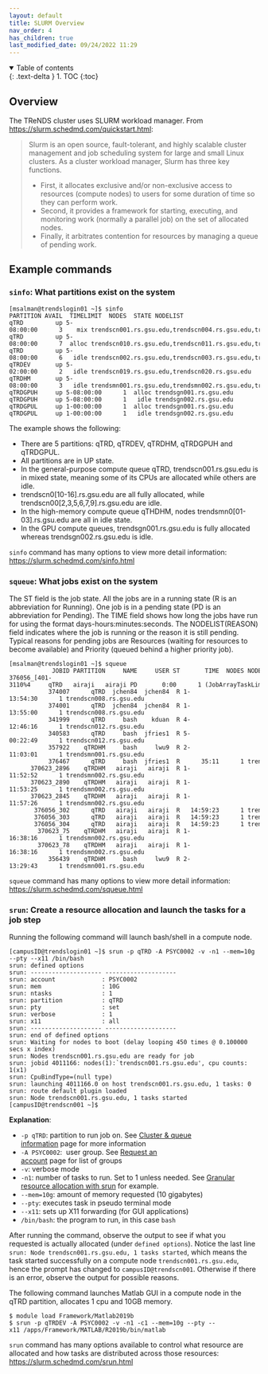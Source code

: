 ```yaml
---
layout: default
title: SLURM Overview
nav_order: 4
has_children: true
last_modified_date: 09/24/2022 11:29
---
```

<details open markdown="block">
  <summary>
    Table of contents
  </summary>
  {: .text-delta }
1. TOC
{:toc}
</details>

## Overview

The TReNDS cluster uses SLURM workload manager. From
<https://slurm.schedmd.com/quickstart.html>:

> Slurm is an open source, fault-tolerant, and highly scalable cluster
> management and job scheduling system for large and small Linux
> clusters. As a cluster workload manager, Slurm has three key
> functions.
>
> -   First, it allocates exclusive and/or non-exclusive access to
>     resources (compute nodes) to users for some duration of time so
>     they can perform work.
> -   Second, it provides a framework for starting, executing, and
>     monitoring work (normally a parallel job) on the set of allocated
>     nodes.
> -   Finally, it arbitrates contention for resources by managing a
>     queue of pending work.

## Example commands

### `sinfo`: What partitions exist on the system

```
[msalman@trendslogin01 ~]$ sinfo
PARTITION AVAIL  TIMELIMIT  NODES  STATE NODELIST
qTRD         up 5-08:00:00      3    mix trendscn001.rs.gsu.edu,trendscn004.rs.gsu.edu,trendscn008.rs.gsu.edu
qTRD         up 5-08:00:00      7  alloc trendscn010.rs.gsu.edu,trendscn011.rs.gsu.edu,trendscn012.rs.gsu.edu,trendscn013.rs.gsu.edu,trendscn014.rs.gsu.edu,trendscn015.rs.gsu.edu,trendscn016.rs.gsu.edu
qTRD         up 5-08:00:00      6   idle trendscn002.rs.gsu.edu,trendscn003.rs.gsu.edu,trendscn005.rs.gsu.edu,trendscn006.rs.gsu.edu,trendscn007.rs.gsu.edu,trendscn009.rs.gsu.edu
qTRDEV       up 5-02:00:00      2   idle trendscn019.rs.gsu.edu,trendscn020.rs.gsu.edu
qTRDHM       up 5-08:00:00      3   idle trendsmn001.rs.gsu.edu,trendsmn002.rs.gsu.edu,trendsmn003.rs.gsu.edu
qTRDGPUH     up 5-08:00:00      1  alloc trendsgn001.rs.gsu.edu
qTRDGPUH     up 5-08:00:00      1   idle trendsgn002.rs.gsu.edu
qTRDGPUL     up 1-00:00:00      1  alloc trendsgn001.rs.gsu.edu
qTRDGPUL     up 1-00:00:00      1   idle trendsgn002.rs.gsu.edu
```

The example shows the following:

-   There are 5 partitions: qTRD, qTRDEV, qTRDHM, qTRDGPUH and qTRDGPUL.
-   All partitions are in UP state.
-   In the general-purpose compute queue qTRD, trendscn001.rs.gsu.edu is
    in mixed state, meaning some of its CPUs are allocated while others
    are idle.
-   trendscn0\[10-16\].rs.gsu.edu are all fully allocated, while
    trendscn00\[2,3,5,6,7,9\].rs.gsu.edu are idle.
-   In the high-memory compute queue qTHDHM, nodes
    trendsmn0\[01-03\].rs.gsu.edu are all in idle state.
-   In the GPU compute queues, trendsgn001.rs.gsu.edu is fully allocated
    whereas trendsgn002.rs.gsu.edu is idle.

`sinfo` command has many options to view more detail information:
<https://slurm.schedmd.com/sinfo.html>

### `squeue`: What jobs exist on the system

The ST field is the job state. All the jobs are in a running state (R is
an abbreviation for Running). One job is in a pending state (PD is an
abbreviation for Pending). The TIME field shows how long the jobs have
run for using the format days-hours:minutes:seconds. The
NODELIST(REASON) field indicates where the job is running or the reason
it is still pending. Typical reasons for pending jobs are Resources
(waiting for resources to become available) and Priority (queued behind
a higher priority job).

```
[msalman@trendslogin01 ~]$ squeue
            JOBID PARTITION     NAME     USER ST       TIME  NODES NODELIST(REASON)
376056_[401-3110%4     qTRD   airaji   airaji PD       0:00      1 (JobArrayTaskLimit)
           374007      qTRD  jchen84  jchen84  R 1-13:54:30      1 trendscn008.rs.gsu.edu
           374001      qTRD  jchen84  jchen84  R 1-13:55:00      1 trendscn008.rs.gsu.edu
           341999      qTRD     bash    kduan  R 4-12:46:16      1 trendscn012.rs.gsu.edu
           340583      qTRD     bash  jfries1  R 5-00:22:49      1 trendscn012.rs.gsu.edu
           357922    qTRDHM     bash     lwu9  R 2-11:03:01      1 trendsmn001.rs.gsu.edu
           376467      qTRD     bash  jfries1  R      35:11      1 trendscn013.rs.gsu.edu
      370623_2896    qTRDHM   airaji   airaji  R 1-11:52:52      1 trendsmn002.rs.gsu.edu
      370623_2890    qTRDHM   airaji   airaji  R 1-11:53:25      1 trendsmn002.rs.gsu.edu
      370623_2845    qTRDHM   airaji   airaji  R 1-11:57:26      1 trendsmn002.rs.gsu.edu
       376056_302      qTRD   airaji   airaji  R   14:59:23      1 trendscn009.rs.gsu.edu
       376056_303      qTRD   airaji   airaji  R   14:59:23      1 trendscn009.rs.gsu.edu
       376056_304      qTRD   airaji   airaji  R   14:59:23      1 trendscn009.rs.gsu.edu
        370623_75    qTRDHM   airaji   airaji  R 1-16:38:16      1 trendsmn002.rs.gsu.edu
        370623_78    qTRDHM   airaji   airaji  R 1-16:38:16      1 trendsmn002.rs.gsu.edu
           356439    qTRDHM     bash     lwu9  R 2-13:29:43      1 trendsmn001.rs.gsu.edu
```

`squeue` command has many options to view more detail information:
<https://slurm.schedmd.com/squeue.html>

### `srun`: Create a resource allocation and launch the tasks for a job step

Running the following command will launch bash/shell in a compute node.

```
[campusID@trendslogin01 ~]$ srun -p qTRD -A PSYC0002 -v -n1 --mem=10g --pty --x11 /bin/bash
srun: defined options
srun: -------------------- --------------------
srun: account             : PSYC0002
srun: mem                 : 10G
srun: ntasks              : 1
srun: partition           : qTRD
srun: pty                 : set
srun: verbose             : 1
srun: x11                 : all
srun: -------------------- --------------------
srun: end of defined options
srun: Waiting for nodes to boot (delay looping 450 times @ 0.100000 secs x index)
srun: Nodes trendscn001.rs.gsu.edu are ready for job
srun: jobid 4011166: nodes(1):`trendscn001.rs.gsu.edu', cpu counts: 1(x1)
srun: CpuBindType=(null type)
srun: launching 4011166.0 on host trendscn001.rs.gsu.edu, 1 tasks: 0
srun: route default plugin loaded
srun: Node trendscn001.rs.gsu.edu, 1 tasks started
[campusID@trendscn001 ~]$
```

**Explanation**:
- `-p qTRD`: partition to run job on. See [Cluster & queue information](Cluster_queue_information) page for more information
- `-A PSYC0002`:  user group. See [Request an account](Request_an_account) page for list of groups
- `-v`: verbose mode
- `-n1`: number of tasks to run. Set to 1 unless needed. See [Granular resource allocation with srun](Example_SLURM_scripts#granular-resource-allocation-with-srun) for example.
- `--mem=10g`: amount of memory requested (10 gigabytes)
- `--pty`: executes task in pseudo terminal mode
- `--x11`: sets up X11 forwarding (for GUI applications)
- `/bin/bash`: the program to run, in this case `bash`

After running the command, observe the output to see if what you requested is actually allocated (under `defined options`). Notice the last line `srun: Node trendscn001.rs.gsu.edu, 1 tasks started`, which means the task started successfully on a compute node `trendscn001.rs.gsu.edu`, hence the prompt has changed to `campusID@trendscn001`. Otherwise if there is an error, observe the output for possible reasons.

The following command launches Matlab GUI in a compute node in the qTRD
partition, allocates 1 cpu and 10GB memory.

```
$ module load Framework/Matlab2019b
$ srun -p qTRDEV -A PSYC0002 -v -n1 -c1 --mem=10g --pty --x11 /apps/Framework/MATLAB/R2019b/bin/matlab
```

`srun` command has many options available to control what resource are
allocated and how tasks are distributed across those resources:
<https://slurm.schedmd.com/srun.html>